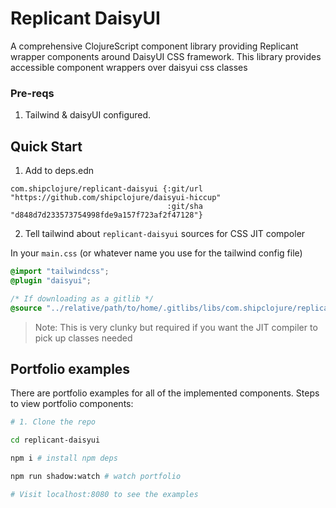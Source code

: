 # Replicant DaisyUI

A comprehensive ClojureScript component library providing Replicant wrapper components around DaisyUI CSS framework. This library provides accessible component wrappers over daisyui css classes

### Pre-reqs 

1. Tailwind & daisyUI configured.

## Quick Start

1. Add to deps.edn
```
com.shipclojure/replicant-daisyui {:git/url "https://github.com/shipclojure/daisyui-hiccup"
                                   :git/sha "d848d7d233573754998fde9a157f723af2f47128"}

```

2. Tell tailwind about `replicant-daisyui` sources for CSS JIT compoler 

In your `main.css` (or whatever name you use for the tailwind config file)
```css
@import "tailwindcss";
@plugin "daisyui";

/* If downloading as a gitlib */
@source "../relative/path/to/home/.gitlibs/libs/com.shipclojure/replicant-daisyui/{commit-sha}/src";
```

> Note: This is very clunky but required if you want the JIT compiler to pick up classes needed


## Portfolio examples

There are portfolio examples for all of the implemented components. Steps to view portfolio components: 

```sh
# 1. Clone the repo

cd replicant-daisyui

npm i # install npm deps

npm run shadow:watch # watch portfolio

# Visit localhost:8080 to see the examples
```
